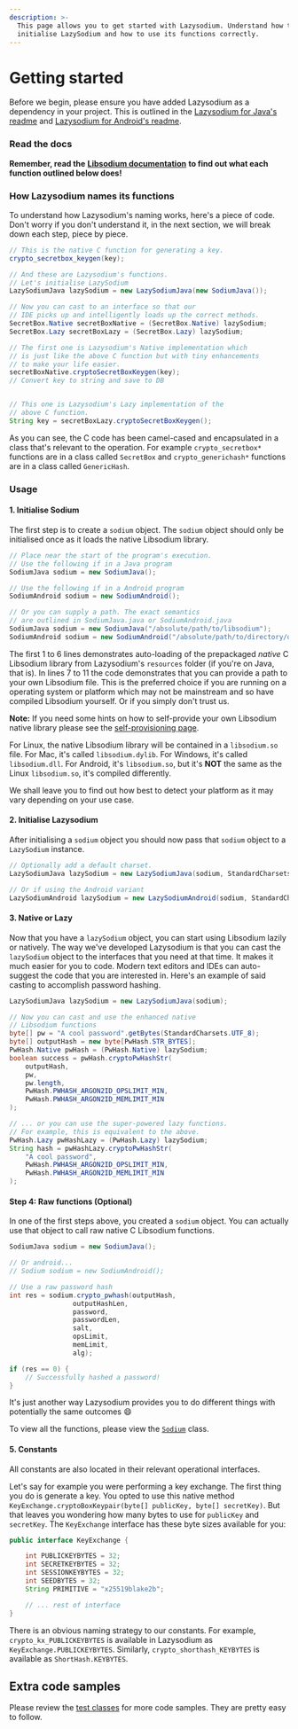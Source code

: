 ```yaml
---
description: >-
  This page allows you to get started with Lazysodium. Understand how to
  initialise LazySodium and how to use its functions correctly.
---
```


# Getting started

Before we begin, please ensure you have added Lazysodium as a dependency in your project. This is outlined in the [Lazysodium for Java's readme](https://github.com/terl/lazysodium-java) and [Lazysodium for Android's readme](https://github.com/terl/lazysodium-android).

### Read the docs

**Remember, read the** [**Libsodium documentation**](https://download.libsodium.org/doc/) **to find out what each function outlined below does!**

### How Lazysodium names its functions

To understand how Lazysodium's naming works, here's a piece of code. Don't worry if you don't understand it, in the next section, we will break down each step, piece by piece.

```java
// This is the native C function for generating a key.
crypto_secretbox_keygen(key);

// And these are Lazysodium's functions.
// Let's initialise LazySodium
LazySodiumJava lazySodium = new LazySodiumJava(new SodiumJava());

// Now you can cast to an interface so that our
// IDE picks up and intelligently loads up the correct methods. 
SecretBox.Native secretBoxNative = (SecretBox.Native) lazySodium;
SecretBox.Lazy secretBoxLazy = (SecretBox.Lazy) lazySodium;

// The first one is Lazysodium's Native implementation which
// is just like the above C function but with tiny enhancements
// to make your life easier.
secretBoxNative.cryptoSecretBoxKeygen(key);
// Convert key to string and save to DB


// This one is Lazysodium's Lazy implementation of the
// above C function. 
String key = secretBoxLazy.cryptoSecretBoxKeygen();
```

As you can see, the C code has been camel-cased and encapsulated in a class that's relevant to the operation. For example `crypto_secretbox*` functions are in a class called `SecretBox` and `crypto_generichash*` functions are in a class called `GenericHash`.

### Usage

#### 1. Initialise Sodium

The first step is to create a `sodium` object. The `sodium` object should only be initialised once as it loads the native Libsodium library.

```java
// Place near the start of the program's execution.
// Use the following if in a Java program
SodiumJava sodium = new SodiumJava();

// Use the following if in a Android program
SodiumAndroid sodium = new SodiumAndroid();

// Or you can supply a path. The exact semantics
// are outlined in SodiumJava.java or SodiumAndroid.java
SodiumJava sodium = new SodiumJava("/absolute/path/to/libsodium");
SodiumAndroid sodium = new SodiumAndroid("/absolute/path/to/directory/of/android/ABIS");
```

The first 1 to 6 lines demonstrates auto-loading of the prepackaged _native_ C Libsodium library from Lazysodium's `resources` folder \(if you're on Java, that is\). In lines 7 to 11 the code demonstrates that you can provide a path to your own Libsodium file. This is the preferred choice if you are running on a operating system or platform which may not be mainstream and so have compiled Libsodium yourself. Or if you simply don't trust us.

**Note:** If you need some hints on how to self-provide your own Libsodium native library please see the [self-provisioning page](self-provisioning-libsodium.md).

For Linux, the native Libsodium library will be contained in a `libsodium.so` file. For Mac, it's called `libsodium.dylib`. For Windows, it's called `libsodium.dll`. For Android, it's `libsodium.so`, but it's **NOT** the same as the Linux `libsodium.so`, it's compiled differently.

We shall leave you to find out how best to detect your platform as it may vary depending on your use case.

#### 2. Initialise Lazysodium

After initialising a `sodium` object you should now pass that `sodium` object to a `LazySodium` instance.

```java
// Optionally add a default charset.
LazySodiumJava lazySodium = new LazySodiumJava(sodium, StandardCharsets.UTF_8);

// Or if using the Android variant
LazySodiumAndroid lazySodium = new LazySodiumAndroid(sodium, StandardCharsets.UTF_8);
```

#### 3. Native or Lazy

Now that you have a `lazySodium` object, you can start using Libsodium lazily or natively. The way we've developed Lazysodium is that you can cast the `lazySodium` object to the interfaces that you need at that time. It makes it much easier for you to code. Modern text editors and IDEs can auto-suggest the code that you are interested in. Here's an example of said casting to accomplish password hashing.

```java
LazySodiumJava lazySodium = new LazySodiumJava(sodium);

// Now you can cast and use the enhanced native 
// Libsodium functions
byte[] pw = "A cool password".getBytes(StandardCharsets.UTF_8);
byte[] outputHash = new byte[PwHash.STR_BYTES];
PwHash.Native pwHash = (PwHash.Native) lazySodium;
boolean success = pwHash.cryptoPwHashStr(
    outputHash,
    pw,
    pw.length,
    PwHash.PWHASH_ARGON2ID_OPSLIMIT_MIN,
    PwHash.PWHASH_ARGON2ID_MEMLIMIT_MIN
);

// ... or you can use the super-powered lazy functions.
// For example, this is equivalent to the above.
PwHash.Lazy pwHashLazy = (PwHash.Lazy) lazySodium;
String hash = pwHashLazy.cryptoPwHashStr(
    "A cool password", 
    PwHash.PWHASH_ARGON2ID_OPSLIMIT_MIN,
    PwHash.PWHASH_ARGON2ID_MEMLIMIT_MIN
);
```

#### Step 4: Raw functions \(Optional\)

In one of the first steps above, you created a `sodium` object. You can actually use that object to call raw native C Libsodium functions.

```java
SodiumJava sodium = new SodiumJava();

// Or android...
// Sodium sodium = new SodiumAndroid();

// Use a raw password hash
int res = sodium.crypto_pwhash(outputHash,
                outputHashLen,
                password,
                passwordLen,
                salt,
                opsLimit,
                memLimit,
                alg);

if (res == 0) { 
    // Successfully hashed a password!
}
```

It's just another way Lazysodium provides you to do different things with potentially the same outcomes 😄

To view all the functions, please view the [`Sodium`](https://github.com/terl/lazysodium-java/blob/master/src/main/java/com/goterl/lazycode/lazysodium/Sodium.java) class.

#### 5. Constants

All constants are also located in their relevant operational interfaces.

Let's say for example you were performing a key exchange. The first thing you do is generate a key. You opted to use this native method `KeyExchange.cryptoBoxKeypair(byte[] publicKey, byte[] secretKey)`. But that leaves you wondering how many bytes to use for `publicKey` and `secretKey`. The `KeyExchange` interface has these byte sizes available for you:

```java
public interface KeyExchange {

    int PUBLICKEYBYTES = 32;
    int SECRETKEYBYTES = 32;
    int SESSIONKEYBYTES = 32;
    int SEEDBYTES = 32;
    String PRIMITIVE = "x25519blake2b";

    // ... rest of interface
}
```

There is an obvious naming strategy to our constants. For example, `crypto_kx_PUBLICKEYBYTES` is available in Lazysodium as `KeyExchange.PUBLICKEYBYTES`. Similarly, `crypto_shorthash_KEYBYTES` is available as `ShortHash.KEYBYTES`.

## Extra code samples

Please review the [test classes](https://github.com/terl/lazysodium-java/tree/master/src/test/java) for more code samples. They are pretty easy to follow.

